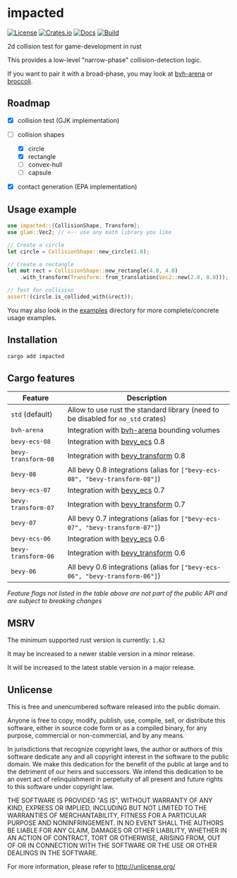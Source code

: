 # impacted

[![License](https://img.shields.io/github/license/jcornaz/impacted)](https://github.com/jcornaz/impacted/blob/main/UNLICENSE)
[![Crates.io](https://img.shields.io/crates/v/impacted)](https://crates.io/crates/impacted)
[![Docs](https://img.shields.io/docsrs/impacted)](https://docs.rs/impacted)
[![Build](https://img.shields.io/github/workflow/status/jcornaz/impacted/build)](https://github.com/jcornaz/impacted/actions)


2d collision test for game-development in rust

This provides a low-level "narrow-phase" collision-detection logic.

If you want to pair it with a broad-phase, you may look at [bvh-arena] or [broccoli].

[bvh-arena]: https://github.com/jcornaz/bvh-arena
[broccoli]: https://github.com/tiby312/broccoli


## Roadmap

* [x] collision test (GJK implementation)
* [ ] collision shapes
  * [x] circle
  * [x] rectangle
  * [ ] convex-hull
  * [ ] capsule
* [x] contact generation (EPA implementation)


## Usage example

```rust
use impacted::{CollisionShape, Transform};
use glam::Vec2; // <-- use any math library you like

// Create a circle
let circle = CollisionShape::new_circle(1.0);

// Create a rectangle
let mut rect = CollisionShape::new_rectangle(4.0, 4.0)
    .with_transform(Transform::from_translation(Vec2::new(2.0, 0.0)));

// Test for collision
assert!(circle.is_collided_with(&rect));
```

You may also look in the [examples](https://github.com/jcornaz/impacted/tree/main/examples) directory
for more complete/concrete usage examples.


## Installation

```sh
cargo add impacted
```

## Cargo features

| Feature             | Description                                                                       |
|---------------------|-----------------------------------------------------------------------------------|
| `std` (default)     | Allow to use rust the standard library (need to be disabled for `no_std` crates)  |
| `bvh-arena`         | Integration with [bvh-arena](https://crates.io/crates/bvh-arena) bounding volumes |
| `bevy-ecs-08`       | Integration with [bevy_ecs](https://crates.io/crates/bevy_ecs) 0.8                |
| `bevy-transform-08` | Integration with [bevy_transform](https://crates.io/crates/bevy_transform) 0.8    |
| `bevy-08`           | All bevy 0.8 integrations (alias for `["bevy-ecs-08", "bevy-transform-08"]`)      |
| `bevy-ecs-07`       | Integration with [bevy_ecs](https://crates.io/crates/bevy_ecs) 0.7                |
| `bevy-transform-07` | Integration with [bevy_transform](https://crates.io/crates/bevy_transform) 0.7    |
| `bevy-07`           | All bevy 0.7 integrations (alias for `["bevy-ecs-07", "bevy-transform-07"]`)      |
| `bevy-ecs-06`       | Integration with [bevy_ecs](https://crates.io/crates/bevy_ecs) 0.6                |
| `bevy-transform-06` | Integration with [bevy_transform](https://crates.io/crates/bevy_transform) 0.6    |
| `bevy-06`           | All bevy 0.6 integrations (alias for `["bevy-ecs-06", "bevy-transform-06"]`)      |

*Feature flags not listed in the table above are not part of the public API and are subject to breaking changes*

## MSRV

The minimum supported rust version is currently: `1.62`

It may be increased to a newer stable version in a minor release.

It will be increased to the latest stable version in a major release.


## Unlicense

This is free and unencumbered software released into the public domain.

Anyone is free to copy, modify, publish, use, compile, sell, or
distribute this software, either in source code form or as a compiled
binary, for any purpose, commercial or non-commercial, and by any
means.

In jurisdictions that recognize copyright laws, the author or authors
of this software dedicate any and all copyright interest in the
software to the public domain. We make this dedication for the benefit
of the public at large and to the detriment of our heirs and
successors. We intend this dedication to be an overt act of
relinquishment in perpetuity of all present and future rights to this
software under copyright law.

THE SOFTWARE IS PROVIDED "AS IS", WITHOUT WARRANTY OF ANY KIND,
EXPRESS OR IMPLIED, INCLUDING BUT NOT LIMITED TO THE WARRANTIES OF
MERCHANTABILITY, FITNESS FOR A PARTICULAR PURPOSE AND NONINFRINGEMENT.
IN NO EVENT SHALL THE AUTHORS BE LIABLE FOR ANY CLAIM, DAMAGES OR
OTHER LIABILITY, WHETHER IN AN ACTION OF CONTRACT, TORT OR OTHERWISE,
ARISING FROM, OUT OF OR IN CONNECTION WITH THE SOFTWARE OR THE USE OR
OTHER DEALINGS IN THE SOFTWARE.

For more information, please refer to <http://unlicense.org/>
